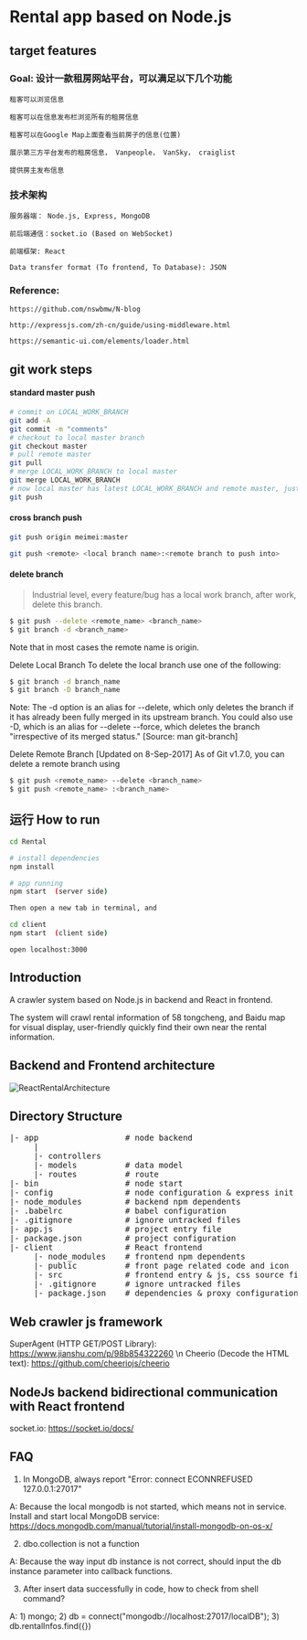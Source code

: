 # Rental app based on Node.js

## target features

### Goal: 设计一款租房网站平台，可以满足以下几个功能
 
 	租客可以浏览信息
 
 	租客可以在信息发布栏浏览所有的租房信息
 
 	租客可以在Google Map上面查看当前房子的信息(位置)
 
 	展示第三方平台发布的租房信息， Vanpeople， VanSky， craiglist

	提供房主发布信息

### 技术架构

	服务器端： Node.js, Express, MongoDB

	前后端通信：socket.io (Based on WebSocket)

	前端框架: React

	Data transfer format (To frontend, To Database): JSON

### Reference: 

	https://github.com/nswbmw/N-blog

	http://expressjs.com/zh-cn/guide/using-middleware.html

	https://semantic-ui.com/elements/loader.html


## git work steps

#### standard master push

```bash
# commit on LOCAL_WORK_BRANCH
git add -A
git commit -m "comments"
# checkout to local master branch
git checkout master
# pull remote master
git pull
# merge LOCAL_WORK_BRANCH to local master
git merge LOCAL_WORK_BRANCH
# now local master has latest LOCAL_WORK_BRANCH and remote master, just push to remote master
git push
```

#### cross branch push
```bash
git push origin meimei:master
```

```bash
git push <remote> <local branch name>:<remote branch to push into>
```

#### delete branch

> Industrial level, every feature/bug has a local work branch, after work, delete this branch.

```bash
$ git push --delete <remote_name> <branch_name>
$ git branch -d <branch_name>
```
Note that in most cases the remote name is origin.

Delete Local Branch
To delete the local branch use one of the following:
```bash
$ git branch -d branch_name
$ git branch -D branch_name
```
Note: The -d option is an alias for --delete, which only deletes the branch if it has already been fully merged in its upstream branch. You could also use -D, which is an alias for --delete --force, which deletes the branch "irrespective of its merged status." [Source: man git-branch]

Delete Remote Branch [Updated on 8-Sep-2017]
As of Git v1.7.0, you can delete a remote branch using
```bash
$ git push <remote_name> --delete <branch_name>
$ git push <remote_name> :<branch_name>
```

## 运行 How to run

```bash
cd Rental

# install dependencies
npm install

# app running
npm start  (server side)

Then open a new tab in terminal, and

cd client
npm start  (client side)
```


	open localhost:3000


## Introduction

A crawler system based on Node.js in backend and React in frontend.

The system will crawl rental information of 58 tongcheng, and Baidu map for visual display, user-friendly quickly find their own near the rental information.

## Backend and Frontend architecture
![ReactRentalArchitecture](https://user-images.githubusercontent.com/12426243/56856249-484be180-690b-11e9-9f1a-1225e44fc1b5.jpg)

## Directory Structure
<pre>
|- app                  # node backend
     |
     |- controllers
     |- models          # data model
     |- routes          # route
|- bin                  # node start
|- config               # node configuration & express init
|- node_modules         # backend npm dependents
|- .babelrc             # babel configuration
|- .gitignore           # ignore untracked files
|- app.js               # project entry file
|- package.json         # project configuration
|- client               # React frontend
     |- node_modules    # frontend npm dependents
     |- public          # front page related code and icon
     |- src             # frontend entry & js, css source files
     |- .gitignore      # ignore untracked files
     |- package.json    # dependencies & proxy configurations
</pre>

## Web crawler js framework
SuperAgent (HTTP GET/POST Library): https://www.jianshu.com/p/98b854322260 \n
Cheerio (Decode the HTML text): https://github.com/cheeriojs/cheerio

## NodeJs backend bidirectional communication with React frontend
socket.io: https://socket.io/docs/

## FAQ
1. In MongoDB, always report "Error: connect ECONNREFUSED 127.0.0.1:27017"

A: Because the local mongodb is not started, which means not in service. Install and start local MongoDB service: https://docs.mongodb.com/manual/tutorial/install-mongodb-on-os-x/

2. dbo.collection is not a function

A: Because the way input db instance is not correct, should input the db instance parameter into callback functions.

3. After insert data successfully in code, how to check from shell command?

A: 1) mongo; 2) db = connect("mongodb://localhost:27017/localDB"); 3) db.rentalInfos.find({})
